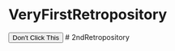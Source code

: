 # VeryFirstRetropository
<!DOCTYPE html>
<head>
</head>
<body>
  <button onClick="jumpscare()">Don't Click This</button>
</body>
#   2 n d R e t r o p o s i t o r y  
 